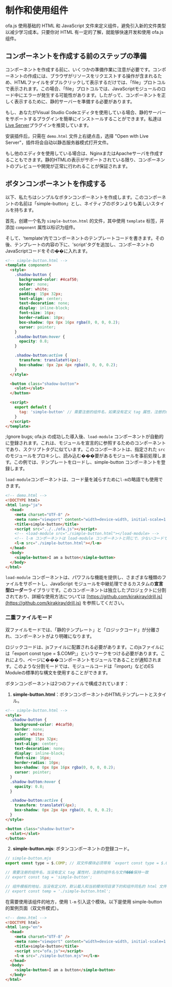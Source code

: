 # 制作和使用组件

ofa.js 使用基础的 HTML 和 JavaScript 文件来定义组件，避免引入新的文件类型以减少学习成本。只要你对 HTML 有一定的了解，就能够快速开发和使用 ofa.js 组件。

## コンポーネントを作成する前のステップの準備
コンポーネントを作成する前に、いくつかの準備作業に注意が必要です。コンポーネントの作成には、ブラウザがリソースをリクエストする操作が含まれるため、HTMLファイルをダブルクリックして表示するだけでは、「file」プロトコルで表示されます。この場合、「file」プロトコルでは、JavaScriptモジュールのロード中にエラーが発生する可能性があります。したがって、コンポーネントを正しく表示するために、静的サーバーを準備する必要があります。

もし、あなたがVisual Studio Codeエディタを使用している場合、静的サーバーをサポートするプラグインを簡単にインストールすることができます。私達は[Live Server](https://marketplace.visualstudio.com/items?itemName=ritwickdey.LiveServer)プラグインを推奨しています。

安装插件后，只需在 `demo.html` 文件上右键点击，选择 "Open with Live Server"，插件将会自动以静态服务器模式打开文件。

もし他のエディタを使用している場合は、NginxまたはApacheサーバを作成することもできます。静的HTMLの表示がサポートされている限り、コンポーネントのプレビューや開発が正常に行われることが保証されます。

## ボタンコンポーネントを作成する

以下、私たちはシンプルなボタンコンポーネントを作成します。このコンポーネントの名前は「simple-button」とし、ネイティブのボタンよりも美しいスタイルを持ちます。

首先，创建一个名为 `simple-button.html` 的文件，其中使用 `template` 标签，并添加 `component` 属性以标识为组件。

そして、'template'内でコンポーネントのテンプレートコードを書きます。その後、テンプレートの内容の下に、'script'タグを追加し、コンポーネントのJavaScriptコードをその��に入れます。

```html
<!-- simple-button.html -->
<template component>
  <style>
    .shadow-button {
      background-color: #4caf50;
      border: none;
      color: white;
      padding: 15px 32px;
      text-align: center;
      text-decoration: none;
      display: inline-block;
      font-size: 16px;
      border-radius: 10px;
      box-shadow: 0px 8px 16px rgba(0, 0, 0, 0.2);
      cursor: pointer;
    }
    .shadow-button:hover {
      opacity: 0.8;
    }

    .shadow-button:active {
      transform: translateY(4px);
      box-shadow: 0px 2px 4px rgba(0, 0, 0, 0.2);
    }
  </style>

  <button class="shadow-button">
    <slot></slot>
  </button>

  <script>
    export default {
      tag: 'simple-button' // 需要注册的组件名，如果没有定义 tag 属性，注册的组件名与文件名保持一致
    }
  </script>
</template>
```

;Ignore bugs;
ofa.js の成功した導入後、`load-module` コンポーネントが自動的に登録されます。これは、モジュールを宣言的に参照するためのコンポーネントであり、スクリプトタグに似ています。このコンポーネントは、指定された `src` のモジュールをプロキシし、読み込む���要があるモジュールを事前処理します。この例では、テンプレートをロードし、simple-button コンポーネントを登録します。

`load-module`コンポーネントは、コード量を減らすために`l-m`の略語でも使用できます。

```html
<!-- demo.html -->
<!DOCTYPE html>
<html lang="ja">
  <head>
    <meta charset="UTF-8" />
    <meta name="viewport" content="width=device-width, initial-scale=1.0" />
    <title>simple-button</title>
    <script src="../../ofa.js"></script>
    <!-- <load-module src="./simple-button.html"></load-module> -->
    <!-- l-m コンポーネントは load-module コンポーネントと同じで、少ないコードで書くことができます -->
    <l-m src="./simple-button.html"></l-m>
  </head>
  <body>
    <simple-button>I am a button</simple-button>
  </body>
</html>
```

`load-module` コンポーネントは、パワフルな機能を提供し、さまざまな種類のファイルをサポートし、JavaScript モジュールを中継処理できるカスタムの**宣言型ローダー**ライブラリです。このコンポーネントは独立したプロジェクトに分割されており、詳細な使用方法については [https://github.com/kirakiray/drill.js](https://github.com/kirakiray/drill.js) を参照してください。

### 二重ファイルモード

双ファイルモードでは、「静的テンプレート」と「ロジックコード」が分離され、コンポーネントがより明確になります。

ロジックコードは、jsファイルに配置される必要があります。このjsファイルには「export const type = $.COMP;」というマークをつける必要があります。これにより、ページに���コンポーネントモジュールであることが通知されます。このような分割モードでは、モジュールコードは「import」などのES Moduleの標準的な構文を使用することができます。

ボタンコンポーネントは2つのファイルで構成されています：

1. **simple-button.html**：ボタンコンポーネントのHTMLテンプレートとスタイル。

```html
<!-- simple-button.html -->
<style>
  .shadow-button {
    background-color: #4caf50;
    border: none;
    color: white;
    padding: 15px 32px;
    text-align: center;
    text-decoration: none;
    display: inline-block;
    font-size: 16px;
    border-radius: 10px;
    box-shadow: 0px 8px 16px rgba(0, 0, 0, 0.2);
    cursor: pointer;
  }
  .shadow-button:hover {
    opacity: 0.8;
  }

  .shadow-button:active {
    transform: translateY(4px);
    box-shadow: 0px 2px 4px rgba(0, 0, 0, 0.2);
  }
</style>

<button class="shadow-button">
  <slot></slot>
</button>
```

2. **simple-button.mjs**: ボタンコンポーネントの登録コード。

```javascript
// simple-button.mjs
export const type = $.COMP; // 双文件模块必须带有 `export const type = $.COMP`

// 需要注册的组件名，当没有定义 tag 属性时，注册的组件名与文件���保持一致
// export const tag = 'simple-button';

// 组件模板的地址，当没有定义时，默认载入和当前模块同目录下的和组件同名的 html 文件
// export const temp = './simple-button.html';
```

在需要使用该组件的地方，使用 `l-m` 引入这个模块。以下是使用 simple-button 的案例页面（双文件模式）。

```html
<!-- demo.html -->
<!DOCTYPE html>
<html lang="en">
  <head>
    <meta charset="UTF-8" />
    <meta name="viewport" content="width=device-width, initial-scale=1.0" />
    <title>simple-button</title>
    <script src="ofa.js"></script>
    <l-m src="./simple-button.mjs"></l-m> 
  </head>
  <body>
    <simple-button>I am a button</simple-button>
  </body>
</html>
```